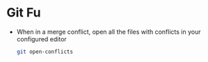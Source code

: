 Git Fu
======

* When in a merge conflict, open all the files with conflicts in your configured editor

  ```bash
  git open-conflicts
  ```